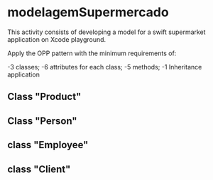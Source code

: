 # modelagemSupermercado
 
This activity consists of developing a model for a swift supermarket application on Xcode playground.


Apply the OPP pattern with  the minimum requirements of: 

-3 classes; -6 attributes for each class; -5 methods; -1 Inheritance application


<h2>Class "Product"</h2>
<h2>Class "Person"</h2>
<h2>class "Employee"</h2>
<h2>class "Client"</h2>
